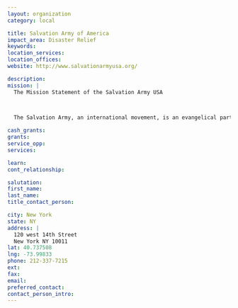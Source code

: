 ```yaml
---
layout: organization
category: local

title: Salvation Army of America
impact_area: Disaster Relief
keywords: 
location_services: 
location_offices: 
website: http://www.salvationarmyusa.org/

description: 
mission: |
  The Mission Statement of the Salvation Army USA

  

  The Salvation Army, an international movement, is an evangelical part of the universal Christian Church. Its message is based on the Bible. Its ministry is motivated by the love of God. Its mission is to preach the gospel of Jesus Christ and to meet human needs in His name without discrimination.

cash_grants: 
grants: 
service_opp: 
services: 

learn: 
cont_relationship: 

salutation: 
first_name: 
last_name: 
title_contact_person: 

city: New York
state: NY
address: |
  120 west 14th Street     
  New York NY 10011
lat: 40.737508
lng: -73.99833
phone: 212-337-7215
ext: 
fax: 
email: 
preferred_contact: 
contact_person_intro: 
---
```

